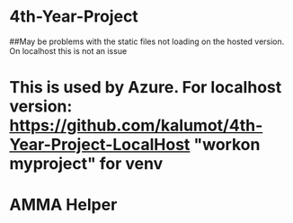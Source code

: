 # 4th-Year-Project
##May be problems with the static files not loading on the hosted version. On localhost this is not an issue 
# This is used by Azure. For localhost version: https://github.com/kalumot/4th-Year-Project-LocalHost    "workon myproject" for venv

# AMMA Helper
